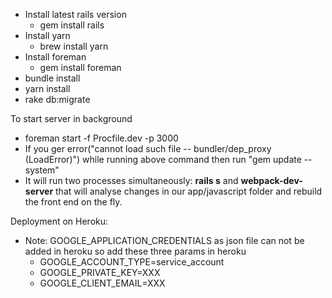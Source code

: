  - Install latest rails version 
    - gem install rails
 - Install yarn 
    - brew install yarn
 - Install foreman 
    - gem install foreman
 - bundle install
 - yarn install
 - rake db:migrate
 
 To start server in background
   - foreman start -f Procfile.dev -p 3000
   - If you ger error("cannot load such file -- bundler/dep_proxy (LoadError)") while running above command then run "gem update --system"
   - It will run two processes simultaneously: <b>rails s</b> and <b>webpack-dev-server</b> that will analyse changes in our app/javascript folder and rebuild the front end on the fly.


 Deployment on Heroku:
 - Note: GOOGLE_APPLICATION_CREDENTIALS as json file can not be added in heroku so add these three params in heroku
    - GOOGLE_ACCOUNT_TYPE=service_account
    - GOOGLE_PRIVATE_KEY=XXX
    - GOOGLE_CLIENT_EMAIL=XXX
 
 
